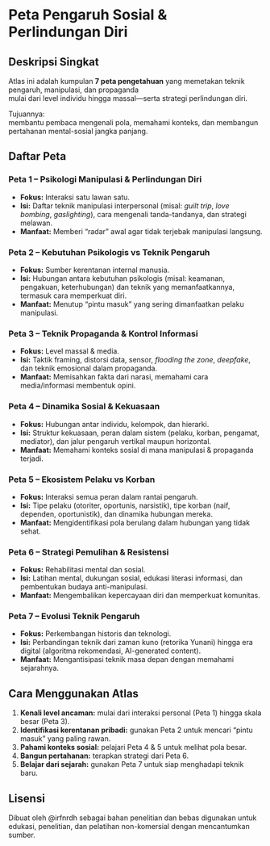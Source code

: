 # **Peta Pengaruh Sosial & Perlindungan Diri**

## **Deskripsi Singkat**

Atlas ini adalah kumpulan **7 peta pengetahuan** yang memetakan teknik pengaruh, manipulasi, dan propaganda    
mulai dari level individu hingga massal—serta strategi perlindungan diri.   

Tujuannya:   
membantu pembaca mengenali pola, memahami konteks, dan membangun pertahanan mental-sosial jangka panjang.

## **Daftar Peta**

### **Peta 1 – Psikologi Manipulasi & Perlindungan Diri**

* **Fokus:** Interaksi satu lawan satu.
* **Isi:** Daftar teknik manipulasi interpersonal (misal: *guilt trip*, *love bombing*, *gaslighting*), cara mengenali tanda-tandanya, dan strategi melawan.
* **Manfaat:** Memberi “radar” awal agar tidak terjebak manipulasi langsung.

### **Peta 2 – Kebutuhan Psikologis vs Teknik Pengaruh**

* **Fokus:** Sumber kerentanan internal manusia.
* **Isi:** Hubungan antara kebutuhan psikologis (misal: keamanan, pengakuan, keterhubungan) dan teknik yang memanfaatkannya, termasuk cara memperkuat diri.
* **Manfaat:** Menutup “pintu masuk” yang sering dimanfaatkan pelaku manipulasi.

### **Peta 3 – Teknik Propaganda & Kontrol Informasi**

* **Fokus:** Level massal & media.
* **Isi:** Taktik framing, distorsi data, sensor, *flooding the zone*, *deepfake*, dan teknik emosional dalam propaganda.
* **Manfaat:** Memisahkan fakta dari narasi, memahami cara media/informasi membentuk opini.

### **Peta 4 – Dinamika Sosial & Kekuasaan**

* **Fokus:** Hubungan antar individu, kelompok, dan hierarki.
* **Isi:** Struktur kekuasaan, peran dalam sistem (pelaku, korban, pengamat, mediator), dan jalur pengaruh vertikal maupun horizontal.
* **Manfaat:** Memahami konteks sosial di mana manipulasi & propaganda terjadi.

### **Peta 5 – Ekosistem Pelaku vs Korban**

* **Fokus:** Interaksi semua peran dalam rantai pengaruh.
* **Isi:** Tipe pelaku (otoriter, oportunis, narsistik), tipe korban (naif, dependen, oportunistik), dan dinamika hubungan mereka.
* **Manfaat:** Mengidentifikasi pola berulang dalam hubungan yang tidak sehat.

### **Peta 6 – Strategi Pemulihan & Resistensi**

* **Fokus:** Rehabilitasi mental dan sosial.
* **Isi:** Latihan mental, dukungan sosial, edukasi literasi informasi, dan pembentukan budaya anti-manipulasi.
* **Manfaat:** Mengembalikan kepercayaan diri dan memperkuat komunitas.

### **Peta 7 – Evolusi Teknik Pengaruh**

* **Fokus:** Perkembangan historis dan teknologi.
* **Isi:** Perbandingan teknik dari zaman kuno (retorika Yunani) hingga era digital (algoritma rekomendasi, AI-generated content).
* **Manfaat:** Mengantisipasi teknik masa depan dengan memahami sejarahnya.

## **Cara Menggunakan Atlas**

1. **Kenali level ancaman:** mulai dari interaksi personal (Peta 1) hingga skala besar (Peta 3).
2. **Identifikasi kerentanan pribadi:** gunakan Peta 2 untuk mencari “pintu masuk” yang paling rawan.
3. **Pahami konteks sosial:** pelajari Peta 4 & 5 untuk melihat pola besar.
4. **Bangun pertahanan:** terapkan strategi dari Peta 6.
5. **Belajar dari sejarah:** gunakan Peta 7 untuk siap menghadapi teknik baru.


## **Lisensi**

Dibuat oleh @irfnrdh sebagai bahan penelitian dan bebas digunakan untuk edukasi, penelitian, dan pelatihan non-komersial dengan mencantumkan sumber.
